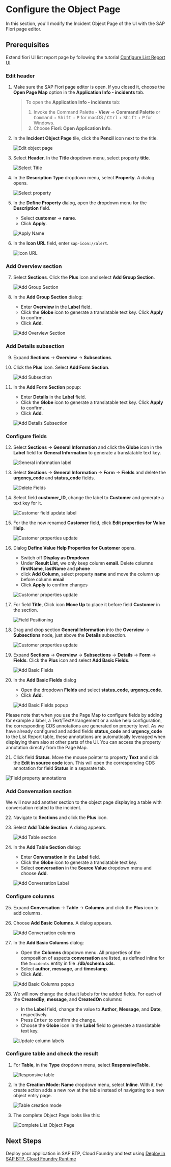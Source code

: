 # Configure the Object Page

In this section, you'll modify the Incident Object Page of the UI with the SAP Fiori page editor.

## Prerequisites

Extend fiori UI list report page by following the tutorial [Configure List Report UI](extend-fiori-ui.md)

### Edit header

1. Make sure the SAP Fiori page editor is open. If you closed it, choose the **Open Page Map** option in the **Application Info - incidents** tab.

    > To open the **Application Info - incidents** tab: 
    >
    >1. Invoke the Command Palette - **View** &rarr; **Command Palette** or <kbd>Command</kbd> + <kbd>Shift</kbd> + <kbd>P</kbd> for macOS / <kbd>Ctrl</kbd> + <kbd>Shift</kbd> + <kbd>P</kbd> for Windows. 
    >2. Choose **Fiori: Open Application Info**.

2. In the **Incident Object Page** tile, click the **Pencil** icon next to the title.

    ![Edit object page](../images/configure-object-page/obj0.png)

3. Select **Header**. In the **Title** dropdown menu, select property **title**.

    ![Select Title](../images/configure-object-page/obj1.png)

4. In the **Description Type** dropdown menu, select **Property**. A dialog opens.

    ![Select property](../images/configure-object-page/obj11.png)

5. In the **Define Property** dialog, open the dropdown menu for the **Description** field.

    - Select **customer** &rarr; **name**.
    - Click **Apply**.


    ![Apply Name](../images/configure-object-page/obj2.png)


6. In the **Icon URL** field, enter `sap-icon://alert`.

    ![Icon URL](../images/configure-object-page/obj21.png)

### Add Overview section

7. Select **Sections**. Click the **Plus** icon and select **Add Group Section**.

    ![Add Group Section](../images/configure-object-page/obj22.png)

8. In the **Add Group Section** dialog:

    - Enter **Overview** in the **Label** field.
    - Click the **Globe** icon to generate a translatable text key. Click **Apply** to confirm.
    - Click **Add**.
 
    ![Add Overview Section](../images/configure-object-page/obj5.png)

### Add Details subsection

9. Expand **Sections** &rarr; **Overview** &rarr; **Subsections**.

10. Click the **Plus** icon. Select **Add Form Section**.
 
    ![Add Subsection](../images/configure-object-page/obj51.png)

11. In the **Add Form Section** popup:

    - Enter **Details** in the **Label** field.
    - Click the **Globe** icon to generate a translatable text key. Click **Apply** to confirm.
    - Click **Add**.

    ![Add Details Subsection](../images/configure-object-page/obj52.png)

### Configure fields

12. Select **Sections** &rarr; **General Information** and click the **Globe** icon in the **Label** field for **General Information** to generate a translatable text key.  

    ![General information label](../images/configure-object-page/obj601.png)
13. Select **Sections** &rarr; **General Information** &rarr; **Form** &rarr; **Fields** and delete the **urgency_code** and **status_code** fields.

    ![Delete Fields](../images/configure-object-page/obj60.png)


14. Select field **customer_ID**, change the label to **Customer** and generate a text key for it.

    ![Customer field update label](../images/configure-object-page/fiori3.png)

15. For the the now renamed **Customer** field, click **Edit properties for Value Help**.

    ![Customer properties update](../images/configure-object-page/fiori4.png)    

16. Dialog **Define Value Help Properties for Customer** opens. 

    - Switch off **Display as Dropdown**
    - Under **Result List**, we only keep column **email**. Delete columns **firstName**, **lastName** and **phone**
    - click **Add Column**, select property **name** and move the column up before column **email**
    - Click **Apply** to confirm changes

    ![Customer properties update](../images/configure-object-page/customer-value-help.png)

17. For field **Title**, Click icon **Move Up** to place it before field **Customer** in the section.
    
    ![Field Positioning](../images/configure-object-page/field-positioning.png)

18. Drag and drop section **General Information** into the **Overview** &rarr; **Subsections** node, just above the **Details** subsection.

    ![Customer properties update](../images/configure-object-page/fiori5.png)

19. Expand **Sections** &rarr; **Overview** &rarr; **Subsections** &rarr; **Details** &rarr; **Form** &rarr; **Fields**. Click the **Plus** icon and select **Add Basic Fields**.

    ![Add Basic Fields](../images/configure-object-page/obj6.png)

20. In the **Add Basic Fields** dialog

    - Open the dropdown **Fields** and select **status_code**, **urgency_code**. 
    - Click **Add**.

    ![Add Basic Fields popup](../images/configure-object-page/obj61.png)

Please note that when you use the Page Map to configure fields by adding for example a label, a Text/TextArrangement or a value help configuration, the corresponding CDS annotations are generated on property level. As we have already configured and added fields **status_code** and **urgency_code** to the List Report table, these annotations are automatically leveraged when displaying them also at other parts of the UI. You can access the property annotation directly from the Page Map.

21.  Click field **Status**. Move the mouse pointer to property **Text** and click the **Edit in source code** icon. This will open the corresponding CDS annotation for field **Status** in a separate tab.

![Field property annotations](../images/configure-object-page/field-property-annotations.png)

### Add Conversation section

We will now add another section to the object page displaying a table with conversation related to the incident.

22.  Navigate to **Sections** and click the **Plus** icon. 

23. Select **Add Table Section**. A dialog appears.

    ![Add Table section](../images/configure-object-page/obj90.png)

24. In the **Add Table Section** dialog:

    - Enter **Conversation** in the **Label** field.
    - Click the **Globe** icon to generate a translatable text key. 
    - Select **conversation** in the **Source Value** dropdown menu and choose **Add**.
 
    ![Add Conversation Label](../images/configure-object-page/obj9.png)

### Configure columns

25. Expand **Conversation** &rarr; **Table** &rarr; **Columns** and click the **Plus** icon to add columns. 

26. Choose **Add Basic Columns**. A dialog appears.

    ![Add Conversation columns](../images/configure-object-page/obj91.png)

27. In the **Add Basic Columns** dialog:

    - Open the **Columns** dropdown menu.  All properties of the composition of aspects **conversation** are listed, as defined inline for the `Incidents` entity in file **./db/schema.cds**. 
    - Select **author**, **message**, and **timestamp**. 
    - Click **Add**.

    ![Add Basic Columns popup](../images/configure-object-page/obj92.png)

28. We will now change the default labels for the added fields. For each of the **CreatedBy**, **message**, and **CreatedOn** columns:

    - In the **Label** field, change the value to **Author**, **Message**, and **Date**, respectively.
    - Press <kbd>Enter</kbd> to confirm the change.
    - Choose the **Globe** icon in the **Label** field to generate a translatable text key.

    ![Update column labels](../images/configure-object-page/obj93.png)

### Configure table and check the result

1.  For **Table**, in the **Type** dropdown menu, select **ResponsiveTable**.

    ![Responsive table](../images/configure-object-page/obj94.png)

2.  In the **Creation Mode: Name** dropdown menu, select **Inline**. With it, the create action adds a new row at the table instead of navigating to a new object entry page.

    ![Table creation mode](../images/configure-object-page/obj95.png)

3.  The complete Object Page looks like this:

    ![Complete List Object Page](../images/configure-object-page/obj10.png)


## Next Steps

Deploy your application in SAP BTP, Cloud Foundry and test using [Deploy in SAP BTP, Cloud Foundry Runtime](deploy-cf.md)